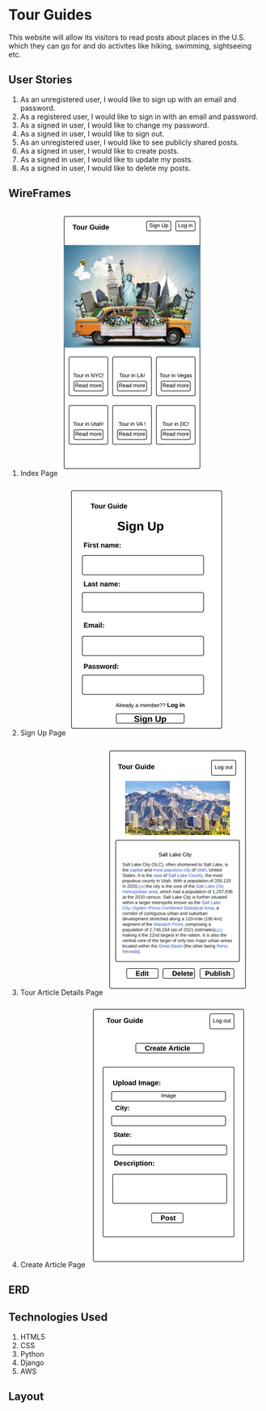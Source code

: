 # Tour Guides

This website will allow its visitors to read posts about places in the U.S. which they can go for and do activites like hiking, swimming, sightseeing etc. 

## User Stories

1. As an unregistered user, I would like to sign up with an email and password.
2. As a registered user, I would like to sign in with an email and password.
3. As a signed in user, I would like to change my password.
4. As a signed in user, I would like to sign out.
5. As an unregistered user, I would like to see publicly shared posts.
6. As a signed in user, I would like to create posts.
7. As a signed in user, I would like to update my posts.
8. As a signed in user, I would like to delete my posts.

## WireFrames

1. Index Page
![home](home.png)

2. Sign Up Page
![signup](signup.png)

3. Tour Article Details Page
![crud](crud.png)

4. Create Article Page
![create](create.png)

## ERD

## Technologies Used

1. HTML5
2. CSS
3. Python
4. Django
5. AWS


## Layout

